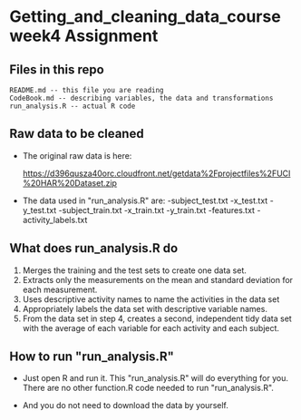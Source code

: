 # Getting_and_cleaning_data_course week4 Assignment

## Files in this repo
    README.md -- this file you are reading
    CodeBook.md -- describing variables, the data and transformations
    run_analysis.R -- actual R code
    

## Raw data to be cleaned
* The original raw data is here:

  https://d396qusza40orc.cloudfront.net/getdata%2Fprojectfiles%2FUCI%20HAR%20Dataset.zip
  
  
  
* The data used in "run_analysis.R" are:
  -subject_test.txt
  -x_test.txt
  -y_test.txt
  -subject_train.txt
  -x_train.txt
  -y_train.txt
  -features.txt
  -activity_labels.txt


## What does run_analysis.R do
  1. Merges the training and the test sets to create one data set.
  2. Extracts only the measurements on the mean and standard deviation for each measurement.
  3. Uses descriptive activity names to name the activities in the data set
  4. Appropriately labels the data set with descriptive variable names.
  5. From the data set in step 4, creates a second, independent tidy data set with the average of each variable for each activity and each subject.


## How to run "run_analysis.R"
* Just open R and run it. This "run_analysis.R" will do everything for you. There are no other function.R code needed to run "run_analysis.R". 

* And you do not need to download the data by yourself. 


